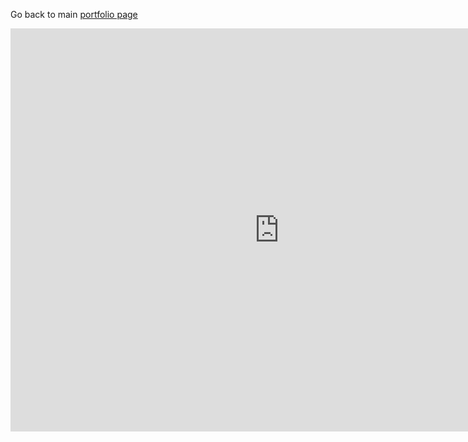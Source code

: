 Go back to main [portfolio page](README.md)

<iframe src="https://data.oecd.org/chart/7b5v" width="860" height="645" style="border: 0" mozallowfullscreen="true" webkitallowfullscreen="true" allowfullscreen="true"><a href="https://data.oecd.org/chart/7b5v" target="_blank">OECD Chart: General government debt, Total, % of GDP, Annual, 2022</a></iframe>
